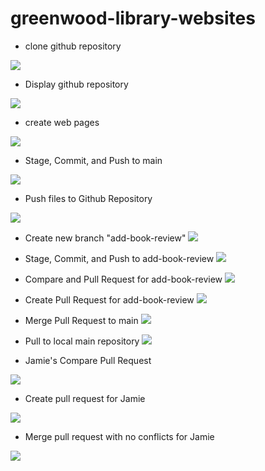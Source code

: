# greenwood-library-websites

- clone github repository

![](image/1.%20git-clone.png)

- Display github repository

![](image/2.%20git-repo.png)

- create web pages

![](image/3.%20web-pages.png)

- Stage, Commit, and Push to main

![](image/4.%20stage-commit-push.png)

- Push files to Github Repository

![](image/5.%20push2github.png)

- Create new branch "add-book-review"
![](image/6.%20add-book-reviews.png)

- Stage, Commit, and Push to add-book-review
![](image/7.%20stage-commit-push.png)

- Compare and Pull Request for add-book-review
![](image/8.%20compare-pull-request.png)

- Create Pull Request for add-book-review
![](image/9.%20create-pull-request.png)

- Merge Pull Request to main
![](image/10.%20merge.png)

- Pull to local main repository
![](image/11.%20git-pull2main.png)

- Jamie's Compare Pull Request

![](image/12.%20jamies-compare-pull-request.png)

- Create pull request for Jamie

![](image/13.%20create-pull-request.png)

- Merge pull request with no conflicts for Jamie

![](image/14.%20merge-pull-request-with-no-conflicts.png)



